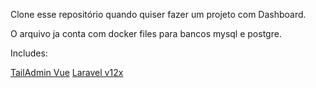 Clone esse repositório quando quiser fazer um projeto com Dashboard.

O arquivo ja conta com docker files para bancos mysql e postgre.

Includes:

[TailAdmin Vue](https://github.com/TailAdmin/vue-tailwind-admin-dashboard)
[Laravel v12x](https://laravel.com/docs/12.x)
